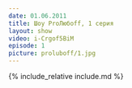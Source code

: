 ```yaml
---
date: 01.06.2011
title: Шоу ProЛюбoff, 1 серия
layout: show
video: i-Crgof5BiM
episode: 1
picture: proluboff/1.jpg
---
```


{% include_relative include.md %}
